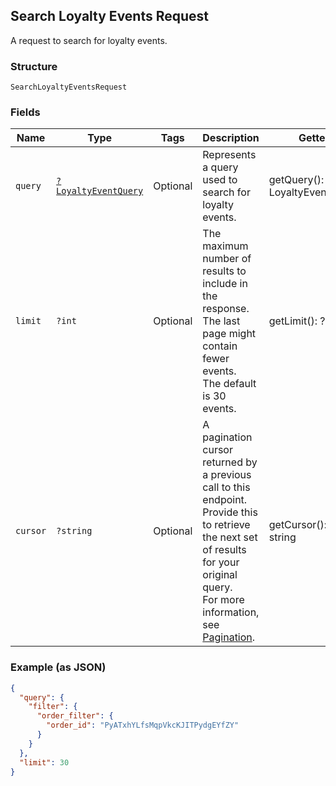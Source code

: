 ## Search Loyalty Events Request

A request to search for loyalty events.

### Structure

`SearchLoyaltyEventsRequest`

### Fields

| Name | Type | Tags | Description | Getter | Setter |
|  --- | --- | --- | --- | --- | --- |
| `query` | [`?LoyaltyEventQuery`](/doc/models/loyalty-event-query.md) | Optional | Represents a query used to search for loyalty events. | getQuery(): ?LoyaltyEventQuery | setQuery(?LoyaltyEventQuery query): void |
| `limit` | `?int` | Optional | The maximum number of results to include in the response.<br>The last page might contain fewer events.<br>The default is 30 events. | getLimit(): ?int | setLimit(?int limit): void |
| `cursor` | `?string` | Optional | A pagination cursor returned by a previous call to this endpoint.<br>Provide this to retrieve the next set of results for your original query.<br>For more information, see [Pagination](https://developer.squareup.com/docs/docs/basics/api101/pagination). | getCursor(): ?string | setCursor(?string cursor): void |

### Example (as JSON)

```json
{
  "query": {
    "filter": {
      "order_filter": {
        "order_id": "PyATxhYLfsMqpVkcKJITPydgEYfZY"
      }
    }
  },
  "limit": 30
}
```

